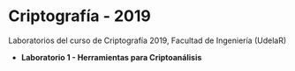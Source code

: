 # Criptografía - 2019
Laboratorios del curso de Criptografía 2019, Facultad de Ingeniería (UdelaR)

* **Laboratorio 1 - Herramientas para Criptoanálisis**

